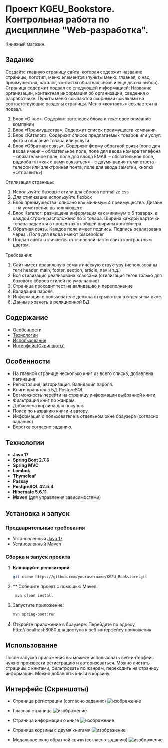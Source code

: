 # Проект KGEU_Bookstore. Контрольная работа по дисциплине "Web-разработка".

Книжный магазин. 

## Задание

Создайте главную страницу сайта, которая содержит название страницы, логотип, меню элементов (пункты меню: главная, о нас, преимущества, каталог, контакты обратная связь и еще два на выбор). Страница содержит подвал со следующей информацией: Название организации, контактная информация об организации, сведения о разработчике. Пункты меню ссылаются якорными ссылками на соответствующие разделы страницы. Меню «контакты» ссылается на подвал.
1)	Блок «О нас». Содержит заголовок блока и текстовое описание компании
2)	Блок «Преимущества». Содержит список преимуществ компании.
3)	Блок «Каталог». Содержит список предлагаемых товаров или услуг: фото и описание товара или услуги
4)	Блок «Обратная связь». Содержит форму обратной связи (поле для ввода имени – обязательное поле, поле для ввода номера телефона – обязательное поле, поле для ввода EMAIL – обязательное поле, радиобаттн «как с вами связаться» - с двумя вариантами ответа – телефон или электронная почта, поле для ввода заметки, кнопка «Отправить»)

Стилизация страницы: 
1.	Используйте базовые стили для сброса normalize.css
2.	Для стилизации используйте flexbox
3.	Блок преимущества: описано как минимум 4 преимущества. Дизайн – на усмотрение выполняющего.
4.	Блок Каталог: размещена информация как минимум о 6 товарах, в каждой строке расположено по 3 товара. Ширина каждой карточки товара задается в процентах от общей ширины контейнера.
5.	Обратная связь. Каждое поле имеет подпись. Подпись реализована через <label>. Поля для ввода имеют placeholder
6.	Подвал сайта отличается от основной части сайта контрастным цветом.

Требования:
1.	Сайт имеет правильную семантическую структуру (использованы теги header, main, footer, section, article, nav и т.д.)
2.	Вся стилизация реализована классами (стилизация тегов только для базового сброса стилей по умолчанию)
3.	Страница проходит тест на валидацию и переполнение
4.	Валидация пароля.
5.	Информация о пользователе должна открываться в отдельном окне.
6.	Данные хранеть в реляционной БД.

## Содержание

- [Особенности](#особенности)
- [Технологии](#технологии)
- [Использование](#использование)
- [Интерфейс(Скриншоты)](#Интерфейс (Скриншоты))

## Особенности

- На главной странице несколько книг из всего списка, добавлена пагинация.
- Регистрация, авторизация. Валидация пароля.
- Книги хранятся в БД PostgreSQL.
- Возможность перейти на страницу информации выбранной книги.
- Фильтрация книг по жанрам.
- Добавлена корзина для покупок.
- Поиск по названию книги и автору.
- Информация о пользователе в отдельном окне браузера (согласно заданию)
- Верстка согласно заданию.

## Технологии

- **Java 17**
- **Spring Boot 2.7.6**
- **Spring MVC**
- **Lombok**
- **Thymeleaf**
- **Passay**
- **PostgreSQL 42.5.4**
- **Hibernate 5.6.11**
- **Maven** (для управления зависимостями)

## Установка и запуск

### Предварительные требования
- Установленный [Java 17](https://adoptium.net/)
- Установленный [Maven](https://maven.apache.org/)

### Сборка и запуск проекта

1. **Клонируйте репозиторий**:
   ```bash
   git clone https://github.com/yourusername/KGEU_Bookstore.git
   
2. ** Соберите проект с помощью Maven:
   ```bash
    mvn clean install
3. Запустите приложение:
   ```bash
   mvn spring-boot:run
4. Откройте приложение в браузере:
   Перейдите по адресу http://localhost:8080 для доступа к веб-интерфейсу приложения.

## Использование

После запуска приложения вы можете использовать веб-интерфейс нужно произвести регистрацию и авторизоваться. Можно листать страцицы с книгами, фильтровать по жанрам, переходить на страницу информации. Можно добавлять книги в корзину.

## Интерфейс (Скриншоты)

- Страница регистрации (согласно заданию)
  ![изображение](https://github.com/user-attachments/assets/a99e41c5-5661-408f-8cdf-4135decfc5d0)

- Главная страница
  ![изображение](https://github.com/user-attachments/assets/9692f8f0-0e55-4929-8084-3862d4db69c4)

- Страница информации о книге
  ![изображение](https://github.com/user-attachments/assets/4b616d0e-04ee-4d74-b6e8-e2df0b9a27a8)

- Страница корзины с двумя книгами
  ![изображение](https://github.com/user-attachments/assets/86875a05-2ec5-416a-b71d-8ef8c9bb547c)

- Модальное окно обратной связи (согласно заданию)
  ![изображение](https://github.com/user-attachments/assets/645a59d1-a7bb-40d8-b1ef-8aa47ffebd6a)
